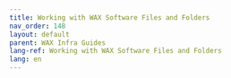 ```yaml
---
title: Working with WAX Software Files and Folders
nav_order: 148
layout: default
parent: WAX Infra Guides
lang-ref: Working with WAX Software Files and Folders
lang: en
---
```

